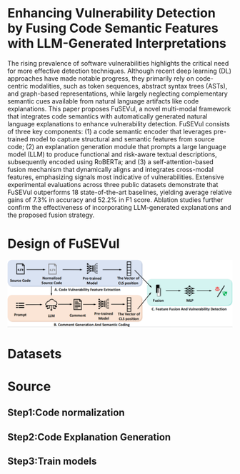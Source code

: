 # Enhancing Vulnerability Detection by Fusing Code Semantic Features with LLM-Generated Interpretations
The rising prevalence of software vulnerabilities highlights the critical need for more effective detection techniques. Although recent deep learning (DL) approaches have made notable progress, they primarily rely on code-centric modalities, such as token sequences, abstract syntax trees (ASTs), and graph-based representations, while largely neglecting complementary semantic cues available from natural language artifacts like code explanations. This paper proposes FuSEVul, a novel multi-modal framework that integrates code semantics with automatically generated natural language explanations to enhance vulnerability detection. FuSEVul consists of three key components: (1) a code semantic encoder that leverages pre-trained model to capture structural and semantic features from source code; (2) an explanation generation module that prompts a large language model (LLM) to produce functional and risk-aware textual descriptions, subsequently encoded using RoBERTa; and (3) a self-attention-based fusion mechanism that dynamically aligns and integrates cross-modal features, emphasizing signals most indicative of vulnerabilities. Extensive experimental evaluations across three public datasets demonstrate that FuSEVul outperforms 18 state-of-the-art baselines, yielding average relative gains of 7.3% in accuracy and 52.2% in F1 score. Ablation studies further confirm the effectiveness of incorporating LLM-generated explanations and the proposed fusion strategy.

# Design of FuSEVul
<div align="center">
  <img src="https://github.com/XUPT-SSS/FuSEVul/blob/main/frame.jpg">
</div>

# Datasets

# Source
## Step1:Code normalization

## Step2:Code Explanation Generation 

## Step3:Train models
